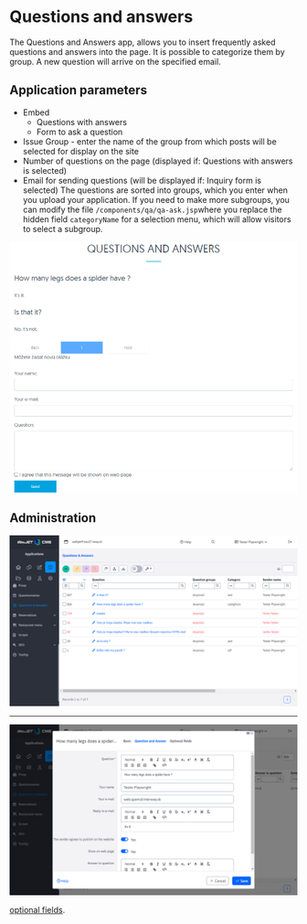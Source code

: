 # Questions and answers

The Questions and Answers app, allows you to insert frequently asked questions and answers into the page. It is possible to categorize them by group. A new question will arrive on the specified email.

## Application parameters

- Embed
	- Questions with answers
	- Form to ask a question
- Issue Group - enter the name of the group from which posts will be selected for display on the site
- Number of questions on the page (displayed if: Questions with answers is selected)
- Email for sending questions (will be displayed if: Inquiry form is selected)
The questions are sorted into groups, which you enter when you upload your application. If you need to make more subgroups, you can modify the file `/components/qa/qa-ask.jsp`where you replace the hidden field `categoryName` for a selection menu, which will allow visitors to select a subgroup.

![](webform.png)

## Administration



![](admin.png)

****

![](admin-edit.png)

[optional fields](../../../frontend/webpages/customfields/README.md).
